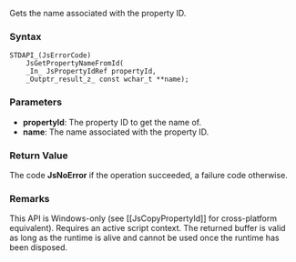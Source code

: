 Gets the name associated with the property ID. 
### Syntax 
```
STDAPI_(JsErrorCode)
    JsGetPropertyNameFromId(
    _In_ JsPropertyIdRef propertyId,
    _Outptr_result_z_ const wchar_t **name);
```
### Parameters 
* __propertyId__: The property ID to get the name of.
* __name__: The name associated with the property ID.

### Return Value 
The code **JsNoError** if the operation succeeded, a failure code otherwise.

### Remarks
This API is Windows-only (see [[JsCopyPropertyId]] for cross-platform equivalent).
Requires an active script context.
The returned buffer is valid as long as the runtime is alive and cannot be used
once the runtime has been disposed.

